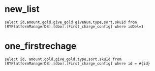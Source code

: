 new_list
===
    select id,amount,gold,give_gold giveNum,type,sort,skuId from [RYPlatformManagerDB].[dbo].[First_charge_config] where isDel=1
one_firstrechage
===
    select id, amount,gold,give_gold,type,sort,skuId from [RYPlatformManagerDB].[dbo].[First_charge_config] where id = #{id}